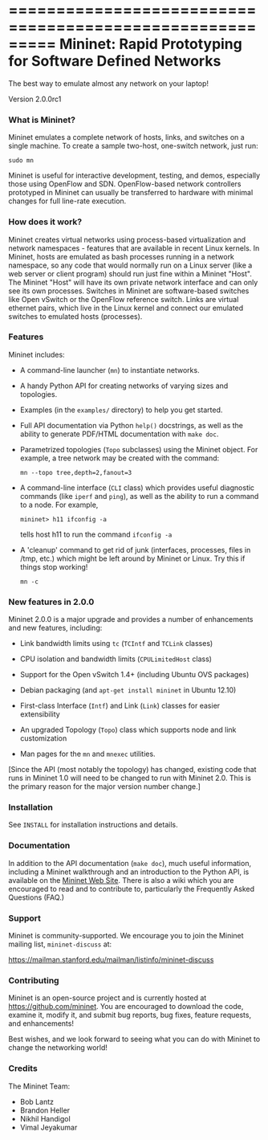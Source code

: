 =========================================================
 Mininet: Rapid Prototyping for Software Defined Networks
=========================================================

The best way to emulate almost any network on your laptop!

Version 2.0.0rc1

### What is Mininet?

Mininet emulates a complete network of hosts, links, and switches
on a single machine.  To create a sample two-host, one-switch network,
just run:

    sudo mn

Mininet is useful for interactive development, testing, and demos,
especially those using OpenFlow and SDN.  OpenFlow-based network
controllers prototyped in Mininet can usually be transferred to
hardware with minimal changes for full line-rate execution.

### How does it work?

Mininet creates virtual networks using process-based virtualization
and network namespaces - features that are available in recent Linux
kernels.  In Mininet, hosts are emulated as bash processes running in
a network namespace, so any code that would normally run on a Linux
server (like a web server or client program) should run just fine
within a Mininet "Host".  The Mininet "Host" will have its own private
network interface and can only see its own processes.  Switches in
Mininet are software-based switches like Open vSwitch or the OpenFlow
reference switch.  Links are virtual ethernet pairs, which live in the
Linux kernel and connect our emulated switches to emulated hosts
(processes).

### Features

Mininet includes:

* A command-line launcher (`mn`) to instantiate networks.

* A handy Python API for creating networks of varying sizes and
  topologies.

* Examples (in the `examples/` directory) to help you get started.

* Full API documentation via Python `help()` docstrings, as well as
  the ability to generate PDF/HTML documentation with `make doc`.

* Parametrized topologies (`Topo` subclasses) using the Mininet
  object.  For example, a tree network may be created with the
  command:

  `mn --topo tree,depth=2,fanout=3`

* A command-line interface (`CLI` class) which provides useful
  diagnostic commands (like `iperf` and `ping`), as well as the
  ability to run a command to a node. For example,

  `mininet> h11 ifconfig -a`

  tells host h11 to run the command `ifconfig -a`

* A 'cleanup' command to get rid of junk (interfaces, processes, files
  in /tmp, etc.) which might be left around by Mininet or Linux. Try
  this if things stop working!

  `mn -c`

### New features in 2.0.0

Mininet 2.0.0 is a major upgrade and provides
a number of enhancements and new features, including:

* Link bandwidth limits using `tc` (`TCIntf` and `TCLink` classes)

* CPU isolation and bandwidth limits (`CPULimitedHost` class)

* Support for the Open vSwitch 1.4+ (including Ubuntu OVS packages)

* Debian packaging (and `apt-get install mininet` in Ubuntu 12.10)

* First-class Interface (`Intf`) and Link (`Link`) classes for easier
  extensibility

* An upgraded Topology (`Topo`) class which supports node and link
  customization

* Man pages for the `mn` and `mnexec` utilities.

[Since the API (most notably the topology) has changed, existing code
that runs in Mininet 1.0 will need to be changed to run with Mininet
2.0. This is the primary reason for the major version number change.]

### Installation

See `INSTALL` for installation instructions and details.

### Documentation

In addition to the API documentation (`make doc`), much useful
information, including a Mininet walkthrough and an introduction
to the Python API, is available on the
[Mininet Web Site](http://openflow.org/mininet).
There is also a wiki which you are encouraged to read and to
contribute to, particularly the Frequently Asked Questions (FAQ.)

### Support

Mininet is community-supported. We encourage you to join the
Mininet mailing list, `mininet-discuss` at:

<https://mailman.stanford.edu/mailman/listinfo/mininet-discuss>

### Contributing

Mininet is an open-source project and is currently hosted at
<https://github.com/mininet>. You are encouraged to download the code,
examine it, modify it, and submit bug reports, bug fixes, feature
requests, and enhancements!

Best wishes, and we look forward to seeing what you can do with
Mininet to change the networking world!

### Credits

The Mininet Team:

* Bob Lantz
* Brandon Heller
* Nikhil Handigol
* Vimal Jeyakumar
